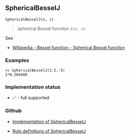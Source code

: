## SphericalBesselJ

```
SphericalBesselJ(n, z) 
```

>  spherical Bessel function `J(n, x)`. 

See
* [Wikipedia - Bessel function - Spherical Bessel function](https://en.wikipedia.org/wiki/Bessel_function#Spherical_Bessel_functions)

### Examples

```
>> SphericalBesselJ(2.5,-5) 
I*0.204488
```






### Implementation status

* &#x2705; - full supported

### Github

* [Implementation of SphericalBesselJ](https://github.com/axkr/symja_android_library/blob/master/symja_android_library/matheclipse-core/src/main/java/org/matheclipse/core/builtin/BesselFunctions.java#L954) 

* [Rule definitions of SphericalBesselJ](https://github.com/axkr/symja_android_library/blob/master/symja_android_library/rules/SphericalBesselJRules.m) 
